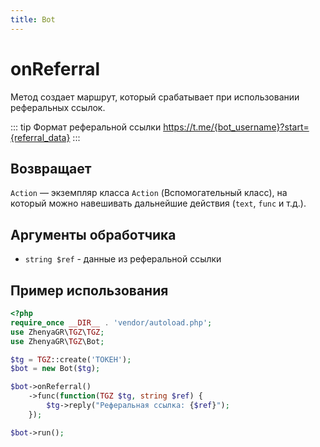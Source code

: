 ```yaml
---
title: Bot
---
```


# onReferral
Метод создает маршрут, который срабатывает при использовании реферальных ссылок.

::: tip Формат реферальной ссылки
https://t.me/{bot_username}?start={referral_data}
:::

## Возвращает
`Action` — экземпляр класса `Action` (Вспомогательный класс), на который можно навешивать дальнейшие действия (`text`, `func` и т.д.).

## Аргументы обработчика
- `string $ref` - данные из реферальной ссылки

## Пример использования
```php
<?php
require_once __DIR__ . 'vendor/autoload.php';
use ZhenyaGR\TGZ\TGZ;
use ZhenyaGR\TGZ\Bot;

$tg = TGZ::create('ТОКЕН');
$bot = new Bot($tg);

$bot->onReferral()
    ->func(function(TGZ $tg, string $ref) {
        $tg->reply("Реферальная ссылка: {$ref}"); 
    });

$bot->run();
```